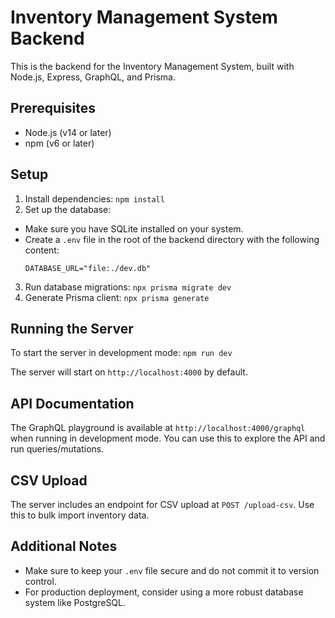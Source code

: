 # Inventory Management System Backend

This is the backend for the Inventory Management System, built with Node.js, Express, GraphQL, and Prisma.

## Prerequisites

- Node.js (v14 or later)
- npm (v6 or later)

## Setup

1. Install dependencies: `npm install`
2. Set up the database:
- Make sure you have SQLite installed on your system.
- Create a `.env` file in the root of the backend directory with the following content:
  ```
  DATABASE_URL="file:./dev.db"
  ```

3. Run database migrations: `npx prisma migrate dev`
4. Generate Prisma client: `npx prisma generate`
## Running the Server

To start the server in development mode: `npm run dev`

The server will start on `http://localhost:4000` by default.

## API Documentation

The GraphQL playground is available at `http://localhost:4000/graphql` when running in development mode. You can use this to explore the API and run queries/mutations.

## CSV Upload

The server includes an endpoint for CSV upload at `POST /upload-csv`. Use this to bulk import inventory data.

## Additional Notes

- Make sure to keep your `.env` file secure and do not commit it to version control.
- For production deployment, consider using a more robust database system like PostgreSQL.

